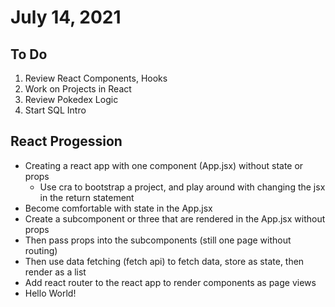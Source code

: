# July 14, 2021

## To Do

1. Review React Components, Hooks
2. Work on Projects in React
3. Review Pokedex Logic
4. Start SQL Intro

## React Progession

- Creating a react app with one component (App.jsx) without state or props
  - Use cra to bootstrap a project, and play around with changing the jsx in the return statement
- Become comfortable with state in the App.jsx
- Create a subcomponent or three that are rendered in the App.jsx without props
- Then pass props into the subcomponents (still one page without routing)
- Then use data fetching (fetch api) to fetch data, store as state, then render as a list
- Add react router to the react app to render components as page views
- Hello World!